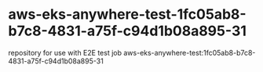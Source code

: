 # aws-eks-anywhere-test-1fc05ab8-b7c8-4831-a75f-c94d1b08a895-31
repository for use with E2E test job aws-eks-anywhere-test:1fc05ab8-b7c8-4831-a75f-c94d1b08a895-31
